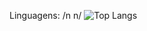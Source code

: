 Linguagens:
/n n/
![Top Langs](https://github-readme-stats.vercel.app/api/top-langs/?username=anuraghazra&layout=compact)


